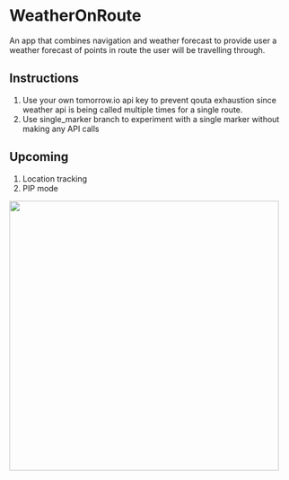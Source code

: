 # WeatherOnRoute
An app that combines navigation and weather forecast to provide user a weather forecast of points in route the user will be travelling through.
## Instructions
1. Use your own tomorrow.io api key to prevent qouta exhaustion since weather api is being called multiple times for a single route.
2. Use single_marker branch to experiment with a single marker without making any API calls
## Upcoming
1. Location tracking
2. PIP mode
<img src="https://user-images.githubusercontent.com/113977731/235885714-980de101-fc75-4f5a-a8c1-c71b6f23a017.png " width="480">

